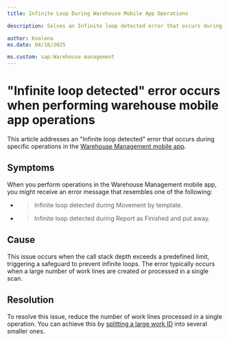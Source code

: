 ```yaml
--- 
title: Infinite Loop During Warehouse Mobile App Operations
description: Solves an Infinite loop detected error that occurs during specific operations in the Warehouse Management mobile app in Microsoft Dynamics 365 Supply Chain Management.
author: Koalena 
ms.date: 04/18/2025
ms.custom: sap:Warehouse management
--- 
```

# "Infinite loop detected" error occurs when performing warehouse mobile app operations

This article addresses an "Infinite loop detected" error that occurs during specific operations in the [Warehouse Management mobile app](/dynamics365/supply-chain/warehousing/install-configure-warehouse-management-app).

## Symptoms

When you perform operations in the Warehouse Management mobile app, you might receive an error message that resembles one of the following:

- > Infinite loop detected during Movement by template.

- > Infinite loop detected during Report as Finished and put away.

## Cause

This issue occurs when the call stack depth exceeds a predefined limit, triggering a safeguard to prevent infinite loops. The error typically occurs when a large number of work lines are created or processed in a single scan.

## Resolution

To resolve this issue, reduce the number of work lines processed in a single operation. You can achieve this by [splitting a large work ID](/dynamics365/supply-chain/warehousing/work-split) into several smaller ones.
